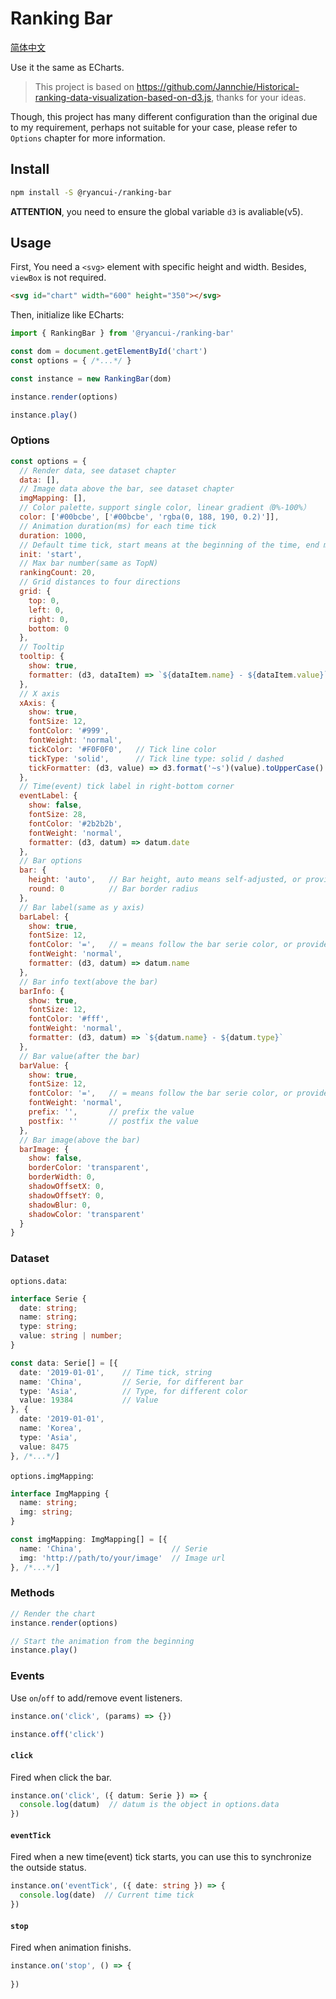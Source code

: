 # Ranking Bar

[简体中文](https://github.com/ryancui-/ranking-bar/blob/master/README-zh.md)

Use it the same as ECharts.

> This project is based on https://github.com/Jannchie/Historical-ranking-data-visualization-based-on-d3.js, thanks for your ideas.

Though, this project has many different configuration than the original due to my requirement, perhaps not suitable for your case, please refer to `Options` chapter for more information.

## Install

```bash
npm install -S @ryancui-/ranking-bar
```

**ATTENTION**, you need to ensure the global variable `d3` is avaliable(v5).

## Usage

First, You need a `<svg>` element with specific height and width. Besides, `viewBox` is not required.

```html
<svg id="chart" width="600" height="350"></svg>
```

Then, initialize like ECharts:

```js
import { RankingBar } from '@ryancui-/ranking-bar'

const dom = document.getElementById('chart')
const options = { /*...*/ }

const instance = new RankingBar(dom)

instance.render(options)

instance.play()
```

### Options

```js
const options = {
  // Render data, see dataset chapter
  data: [],
  // Image data above the bar, see dataset chapter  
  imgMapping: [],
  // Color palette，support single color, linear gradient（0%-100%）
  color: ['#00bcbe', ['#00bcbe', 'rgba(0, 188, 190, 0.2)']],
  // Animation duration(ms) for each time tick
  duration: 1000,
  // Default time tick, start means at the beginning of the time, end means at the end
  init: 'start',
  // Max bar number(same as TopN)
  rankingCount: 20,
  // Grid distances to four directions
  grid: {
    top: 0,
    left: 0,
    right: 0,
    bottom: 0
  },
  // Tooltip
  tooltip: {
    show: true,
    formatter: (d3, dataItem) => `${dataItem.name} - ${dataItem.value}`
  },
  // X axis
  xAxis: {
    show: true,
    fontSize: 12,
    fontColor: '#999',
    fontWeight: 'normal',
    tickColor: '#F0F0F0',   // Tick line color
    tickType: 'solid',      // Tick line type: solid / dashed
    tickFormatter: (d3, value) => d3.format('~s')(value).toUpperCase()
  },
  // Time(event) tick label in right-bottom corner
  eventLabel: {
    show: false,
    fontSize: 28,
    fontColor: '#2b2b2b',
    fontWeight: 'normal',
    formatter: (d3, datum) => datum.date
  },
  // Bar options  
  bar: {
    height: 'auto',   // Bar height, auto means self-adjusted, or provide a fixed pixel number
    round: 0          // Bar border radius
  },
  // Bar label(same as y axis)
  barLabel: {
    show: true,
    fontSize: 12,
    fontColor: '=',   // = means follow the bar serie color, or provide specific one
    fontWeight: 'normal',
    formatter: (d3, datum) => datum.name
  },
  // Bar info text(above the bar)
  barInfo: {
    show: true,
    fontSize: 12,
    fontColor: '#fff',
    fontWeight: 'normal',
    formatter: (d3, datum) => `${datum.name} - ${datum.type}`
  },
  // Bar value(after the bar)
  barValue: {
    show: true,
    fontSize: 12,
    fontColor: '=',   // = means follow the bar serie color, or provide specific one
    fontWeight: 'normal',
    prefix: '',       // prefix the value
    postfix: ''       // postfix the value
  },
  // Bar image(above the bar)
  barImage: {
    show: false,
    borderColor: 'transparent',
    borderWidth: 0,
    shadowOffsetX: 0,
    shadowOffsetY: 0,
    shadowBlur: 0,
    shadowColor: 'transparent'
  }
}
```

### Dataset

`options.data`:

```typescript
interface Serie {
  date: string;
  name: string;
  type: string;
  value: string | number;
}

const data: Serie[] = [{
  date: '2019-01-01',    // Time tick, string
  name: 'China',         // Serie, for different bar
  type: 'Asia',          // Type, for different color
  value: 19384           // Value
}, {
  date: '2019-01-01',
  name: 'Korea',
  type: 'Asia',
  value: 8475
}, /*...*/]
```

`options.imgMapping`:

```typescript
interface ImgMapping {
  name: string;
  img: string;
}

const imgMapping: ImgMapping[] = [{
  name: 'China',                    // Serie
  img: 'http://path/to/your/image'  // Image url
}, /*...*/]
```

### Methods

```js
// Render the chart
instance.render(options)

// Start the animation from the beginning
instance.play()
```

### Events

Use `on`/`off` to add/remove event listeners.

```js
instance.on('click', (params) => {})

instance.off('click')
```

#### `click`

Fired when click the bar.

```typescript
instance.on('click', ({ datum: Serie }) => {
  console.log(datum)  // datum is the object in options.data  
})
```

#### `eventTick`

Fired when a new time(event) tick starts, you can use this to synchronize the outside status.

```typescript
instance.on('eventTick', ({ date: string }) => {
  console.log(date)  // Current time tick  
})
```

#### `stop`

Fired when animation finishs.

```typescript
instance.on('stop', () => {
    
})
```